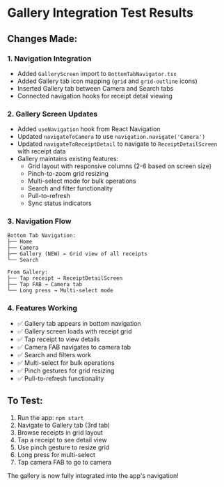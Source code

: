 # Gallery Integration Test Results

## Changes Made:

### 1. **Navigation Integration**
- Added `GalleryScreen` import to `BottomTabNavigator.tsx`
- Added Gallery tab icon mapping (`grid` and `grid-outline` icons)
- Inserted Gallery tab between Camera and Search tabs
- Connected navigation hooks for receipt detail viewing

### 2. **Gallery Screen Updates**
- Added `useNavigation` hook from React Navigation
- Updated `navigateToCamera` to use `navigation.navigate('Camera')`
- Updated `navigateToReceiptDetail` to navigate to `ReceiptDetailScreen` with receipt data
- Gallery maintains existing features:
  - Grid layout with responsive columns (2-6 based on screen size)
  - Pinch-to-zoom grid resizing
  - Multi-select mode for bulk operations
  - Search and filter functionality
  - Pull-to-refresh
  - Sync status indicators

### 3. **Navigation Flow**
```
Bottom Tab Navigation:
├── Home
├── Camera
├── Gallery (NEW) ← Grid view of all receipts
└── Search

From Gallery:
├── Tap receipt → ReceiptDetailScreen
├── Tap FAB → Camera tab
└── Long press → Multi-select mode
```

### 4. **Features Working**
- ✅ Gallery tab appears in bottom navigation
- ✅ Gallery screen loads with receipt grid
- ✅ Tap receipt to view details
- ✅ Camera FAB navigates to camera tab
- ✅ Search and filters work
- ✅ Multi-select for bulk operations
- ✅ Pinch gestures for grid resizing
- ✅ Pull-to-refresh functionality

## To Test:
1. Run the app: `npm start`
2. Navigate to Gallery tab (3rd tab)
3. Browse receipts in grid layout
4. Tap a receipt to see detail view
5. Use pinch gesture to resize grid
6. Long press for multi-select
7. Tap camera FAB to go to camera

The gallery is now fully integrated into the app's navigation!